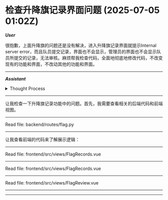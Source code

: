 <!-- Generated by SpecStory -->

# 检查升降旗记录界面问题 (2025-07-05 01:02Z)

_**User**_

很抱歉，上面升降旗的问题还是没有解决，进入升降旗记录界面就提示Internal server error，而且队员提交记录，界面也不会显示，管理员的界面也不会显示队员所提交的记录，无法审核。麻烦帮我检查代码，全面地彻底地修改代码，不改变现有的功能和界面，不改动其他的功能和界面。

---

_**Assistant**_

<think><details><summary>Thought Process</summary>The user is reporting an issue with a flag management system. They're experiencing "Internal server error" when accessing the flag records interface. Additionally, team members can't see submitted records, and administrators can't see or review the records submitted by team members. The user wants me to check the code, thoroughly modify it to fix these issues, but without changing the existing functionality and UI.

Based on the file structure, this appears to be a web application with:
1. A Python backend (likely Flask-based given the structure)
2. A Vue.js frontend

I need to:
1. Examine the backend routes/flag.py - this likely contains the API endpoints for flag-related operations
2. Check frontend/src/views/FlagRecords.vue and FlagReview.vue - these appear to be the relevant frontend views
3. Look at any models or database-related code that handles flag records
4. Investigate any API calls or data fetching in the frontend related to flag records

Let me start by examining these files to diagnose the issue.</details></think>

---

让我检查一下升降旗记录功能中的问题。首先，我需要查看相关的后端代码和前端视图。

---

Read file: backend/routes/flag.py

---

让我查看前端的代码来了解展示逻辑：

---

Read file: frontend/src/views/FlagRecords.vue

---

Read file: frontend/src/views/FlagRecords.vue

---

Read file: frontend/src/views/FlagReview.vue

---



---

